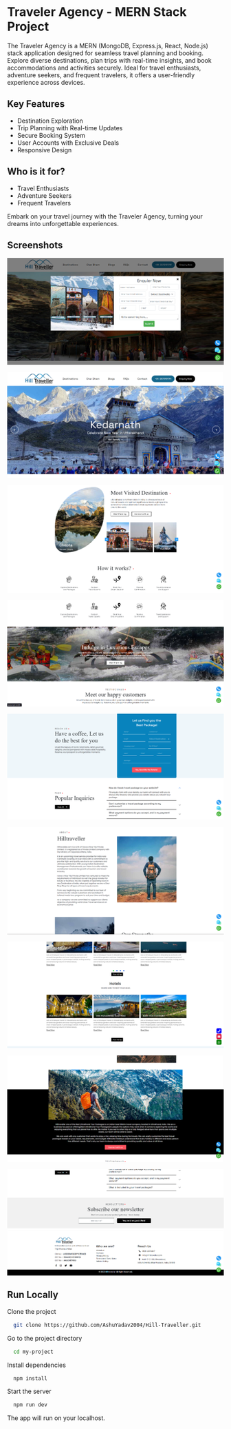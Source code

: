 

# Traveler Agency - MERN Stack Project

The Traveler Agency is a MERN (MongoDB, Express.js, React, Node.js) stack application designed for seamless travel planning and booking. Explore diverse destinations, plan trips with real-time insights, and book accommodations and activities securely. Ideal for travel enthusiasts, adventure seekers, and frequent travelers, it offers a user-friendly experience across devices.

## Key Features
- Destination Exploration
- Trip Planning with Real-time Updates
- Secure Booking System
- User Accounts with Exclusive Deals
- Responsive Design

## Who is it for?
- Travel Enthusiasts
- Adventure Seekers
- Frequent Travelers

Embark on your travel journey with the Traveler Agency, turning your dreams into unforgettable experiences.

## Screenshots

![Home page with popup form](https://github.com/AshuYadav2004/Hill-Traveller/blob/main/public/screenshots/Screenshot%202024-01-12%20042551.png?raw=true)


![Hero section with slider](https://github.com/AshuYadav2004/Hill-Traveller/blob/main/public/screenshots/Screenshot%202024-01-12%20042618.png?raw=true)

![Hero section with slidedr](https://github.com/AshuYadav2004/Hill-Traveller/blob/main/public/screenshots/Screenshot%202024-01-12%20042752.png?raw=true)








![Hero section with slidedr](https://github.com/AshuYadav2004/Hill-Traveller/blob/main/public/screenshots/Screenshot%202024-01-12%20042821.png?raw=true)





![Hero section with slidedr](https://github.com/AshuYadav2004/Hill-Traveller/blob/main/public/screenshots/Screenshot%202024-01-12%20042912.png?raw=true)




![Hero section with slidedr](https://github.com/AshuYadav2004/Hill-Traveller/blob/main/public/screenshots/Screenshot%202024-01-12%20043006.png?raw=true)




![Hero ](https://github.com/AshuYadav2004/Hill-Traveller/blob/main/public/screenshots/Screenshot%202024-01-12%20043113.png?raw=true)






![Hero ](https://github.com/AshuYadav2004/Hill-Traveller/blob/main/public/screenshots/Screenshot%202024-01-12%20043023.png?raw=true)





![Hero ](https://github.com/AshuYadav2004/Hill-Traveller/blob/main/public/screenshots/Screenshot%202024-01-12%20042942.png?raw=true)
## Run Locally

Clone the project

```bash
  git clone https://github.com/AshuYadav2004/Hill-Traveller.git
```

Go to the project directory

```bash
  cd my-project
```

Install dependencies

```bash
  npm install
```

Start the server

```bash
  npm run dev
```

The app will run on your localhost.
